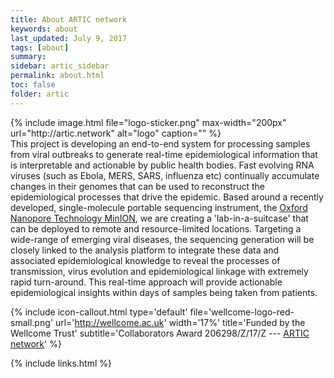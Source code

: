 ```yaml
---
title: About ARTIC network
keywords: about
last_updated: July 9, 2017
tags: [about]
summary:
sidebar: artic_sidebar
permalink: about.html
toc: false
folder: artic
---
```


<div style="float: left; padding: 0px 10px 0px 0px">{% include image.html file="logo-sticker.png" max-width="200px" url="http://artic.network" alt="logo" caption="" %} </div>

This project is developing an end-to-end system for processing samples from viral outbreaks to generate real-time epidemiological information that is interpretable and actionable by public health bodies.
Fast evolving RNA viruses (such as Ebola, MERS, SARS, influenza etc) continually accumulate changes in their genomes that can be used to reconstruct the epidemiological processes that drive the epidemic.
Based around a recently developed, single-molecule portable sequencing instrument, the [Oxford Nanopore Technology MinION](https://nanoporetech.com/), we are creating a 'lab-in-a-suitcase' that can be deployed to remote and resource-limited locations.
Targeting a wide-range of emerging viral diseases, the sequencing generation will be closely linked to the analysis platform to integrate these data and associated epidemiological knowledge to reveal the processes of transmission, virus evolution and epidemiological linkage with extremely rapid turn-around.
This real-time approach will provide actionable epidemiological insights within days of samples being taken from patients.

{% include icon-callout.html
type='default'
file='wellcome-logo-red-small.png'
url='http://wellcome.ac.uk'
width='17%'
title='Funded by the Wellcome Trust'
subtitle='Collaborators Award 206298/Z/17/Z --- <a href="artic.network">ARTIC network</a>'
%}

{% include links.html %}
